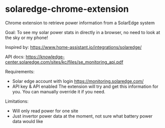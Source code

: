# solaredge-chrome-extension
Chrome extension to retrieve power information from a SolarEdge system

Goal: 
To see my solar power stats in directly in a browser, no need to look at the sky or my phone!

Inspired by:
https://www.home-assistant.io/integrations/solaredge/

API docs:
https://knowledge-center.solaredge.com/sites/kc/files/se_monitoring_api.pdf

Requirements:
- Solar edge account with login
https://monitoring.solaredge.com/
- API key & API enabled
The extension will try and get this information for you. You can manually override it if you need.

Limitations:
- Will only read power for one site
- Just invertor power data at the moment, not sure what battery power data would like